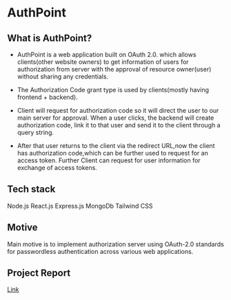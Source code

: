 # AuthPoint

## What is AuthPoint?
- AuthPoint is a web application built on OAuth 2.0. which allows clients(other website owners) to get information of users for authorization from server with the approval of resource owner(user) without sharing any credentials. 

- The Authorization Code grant type is used by clients(mostly having frontend + backend).

- Client will request for authorization code so it will direct the user to our main server for approval. When a user clicks, the backend will create authorization code, link it to that user and send it to the client through a query string.

- After that user returns to the client via the redirect URL,now the client has authorization code,which can be further used to request for an access token.
Further Client can request for user information for exchange of access tokens.

## Tech stack
Node.js
React.js
Express.js
MongoDb
Tailwind CSS

## Motive
Main motive is to implement authorization server using OAuth-2.0 standards for passwordless authentication across various web applications.

## Project Report
[Link](https://drive.google.com/file/d/1A1mnQ2-XqWXUbscccZKzRDg2p8enkqJd/view?usp=sharing)
